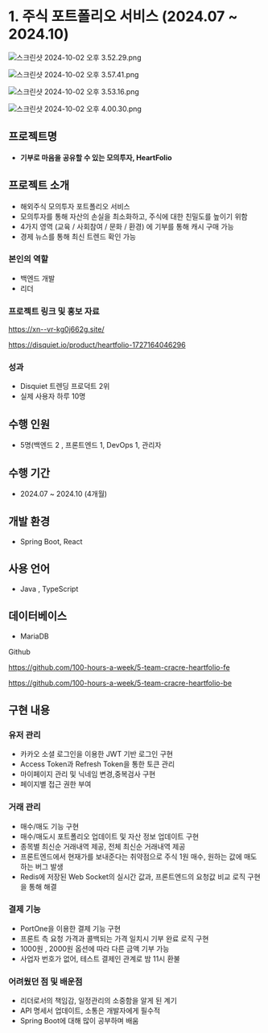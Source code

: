 # 1. 주식 포트폴리오 서비스 (2024.07 ~ 2024.10)

![스크린샷 2024-10-02 오후 3.52.29.png](https://prod-files-secure.s3.us-west-2.amazonaws.com/1d952f6d-8722-4a07-9015-5912aaa65b02/ac3cdd38-f640-41dd-bd22-a4e5ea9181bf/%E1%84%89%E1%85%B3%E1%84%8F%E1%85%B3%E1%84%85%E1%85%B5%E1%86%AB%E1%84%89%E1%85%A3%E1%86%BA_2024-10-02_%E1%84%8B%E1%85%A9%E1%84%92%E1%85%AE_3.52.29.png)

![스크린샷 2024-10-02 오후 3.57.41.png](https://prod-files-secure.s3.us-west-2.amazonaws.com/1d952f6d-8722-4a07-9015-5912aaa65b02/efb3249a-564a-45ac-bd43-5d81e1ae1a93/%E1%84%89%E1%85%B3%E1%84%8F%E1%85%B3%E1%84%85%E1%85%B5%E1%86%AB%E1%84%89%E1%85%A3%E1%86%BA_2024-10-02_%E1%84%8B%E1%85%A9%E1%84%92%E1%85%AE_3.57.41.png)

![스크린샷 2024-10-02 오후 3.53.16.png](https://prod-files-secure.s3.us-west-2.amazonaws.com/1d952f6d-8722-4a07-9015-5912aaa65b02/7700e2f1-8a80-4d47-8335-5b7448f0dd22/%E1%84%89%E1%85%B3%E1%84%8F%E1%85%B3%E1%84%85%E1%85%B5%E1%86%AB%E1%84%89%E1%85%A3%E1%86%BA_2024-10-02_%E1%84%8B%E1%85%A9%E1%84%92%E1%85%AE_3.53.16.png)

![스크린샷 2024-10-02 오후 4.00.30.png](https://prod-files-secure.s3.us-west-2.amazonaws.com/1d952f6d-8722-4a07-9015-5912aaa65b02/315f4efe-7fa7-416c-95fb-18822a0a805e/%E1%84%89%E1%85%B3%E1%84%8F%E1%85%B3%E1%84%85%E1%85%B5%E1%86%AB%E1%84%89%E1%85%A3%E1%86%BA_2024-10-02_%E1%84%8B%E1%85%A9%E1%84%92%E1%85%AE_4.00.30.png)

## 프로젝트명

- **기부로 마음을 공유할 수 있는 모의투자, HeartFolio**

## 프로젝트 소개

- 해외주식 모의투자 포트폴리오 서비스
- 모의투자를 통해 자산의 손실을 최소화하고, 주식에 대한 친밀도를 높이기 위함
- 4가지 영역 (교육 / 사회참여 / 문화 / 환경) 에 기부를 통해 캐시 구매 가능
- 경제 뉴스를 통해 최신 트렌드 확인 가능

### 본인의 역할

- 백엔드 개발
- 리더

### 프로젝트 링크 및 홍보 자료

https://xn--vr-kg0j662g.site/

https://disquiet.io/product/heartfolio-1727164046296

### 성과

- Disquiet 트렌딩 프로덕트 2위
- 실제 사용자 하루 10명

## 수행 인원

- 5명(백엔드 2 , 프론트엔드 1, DevOps 1, 관리자

## 수행 기간

- 2024.07 ~ 2024.10 (4개월)

## 개발 환경

- Spring Boot, React

## 사용 언어

- Java , TypeScript

## 데이터베이스

- MariaDB

Github

https://github.com/100-hours-a-week/5-team-cracre-heartfolio-fe

https://github.com/100-hours-a-week/5-team-cracre-heartfolio-be

## 구현 내용

### 유저 관리

- 카카오 소셜 로그인을 이용한 JWT 기반 로그인 구현
- Access Token과 Refresh Token을 통한 토큰 관리
- 마이페이지 관리 및 닉네임 변경,중복검사 구현
- 페이지별 접근 권한 부여

### 거래 관리

- 매수/매도 기능 구현
- 매수/매도시 포트폴리오 업데이트 및 자산 정보 업데이트 구현
- 종목별 최신순 거래내역 제공, 전체 최신순 거래내역 제공
- 프론트엔드에서 현재가를 보내준다는 취약점으로 주식 1원 매수, 원하는 값에 매도하는 버그 발생
- Redis에 저장된 Web Socket의 실시간 값과, 프론트엔드의 요청값 비교 로직 구현을 통해 해결

### 결제 기능

- PortOne을 이용한 결제 기능 구현
- 프론트 측 요청 가격과 콜백되는 가격 일치시 기부 완료 로직 구현
- 1000원 , 2000원 옵션에 따라 다른 금액 기부 가능
- 사업자 번호가 없어, 테스트 결제인 관계로 밤 11시 환불

### 어려웠던 점 및 배운점

- 리더로서의 책임감, 일정관리의 소중함을 알게 된 계기
- API 명세서 업데이트, 소통은 개발자에게 필수적
- Spring Boot에 대해 많이 공부하며 배움
